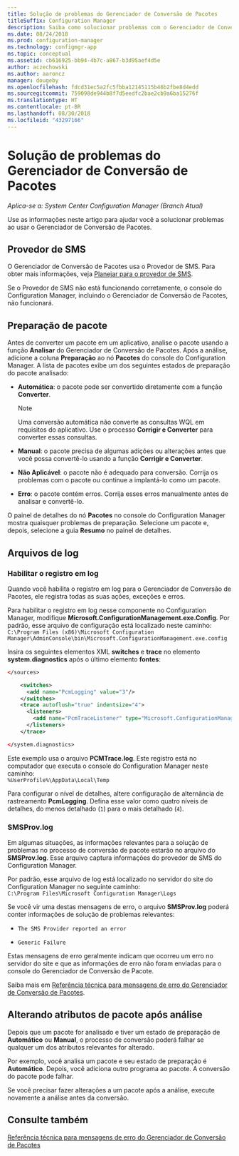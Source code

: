```yaml
---
title: Solução de problemas do Gerenciador de Conversão de Pacotes
titleSuffix: Configuration Manager
description: Saiba como solucionar problemas com o Gerenciador de Conversão de Pacotes no Configuration Manager.
ms.date: 08/24/2018
ms.prod: configuration-manager
ms.technology: configmgr-app
ms.topic: conceptual
ms.assetid: cb616925-bb94-4b7c-a867-b3d95aef4d5e
author: aczechowski
ms.author: aaroncz
manager: dougeby
ms.openlocfilehash: fdcd31ec5a2fc5fbba12145115b46b2fbe8d4edd
ms.sourcegitcommit: 759098de944b8f7d5eedfc2bae2cb9a6ba15276f
ms.translationtype: HT
ms.contentlocale: pt-BR
ms.lasthandoff: 08/30/2018
ms.locfileid: "43297166"
---
```

# <a name="troubleshoot-package-conversion-manager"></a>Solução de problemas do Gerenciador de Conversão de Pacotes

*Aplica-se a: System Center Configuration Manager (Branch Atual)*

<!--1357861-->

Use as informações neste artigo para ajudar você a solucionar problemas ao usar o Gerenciador de Conversão de Pacotes.



## <a name="sms-provider"></a>Provedor de SMS

O Gerenciador de Conversão de Pacotes usa o Provedor de SMS. Para obter mais informações, veja [Planejar para o provedor de SMS](/sccm/core/plan-design/hierarchy/plan-for-the-sms-provider).

Se o Provedor de SMS não está funcionando corretamente, o console do Configuration Manager, incluindo o Gerenciador de Conversão de Pacotes, não funcionará.



## <a name="package-readiness"></a>Preparação de pacote

Antes de converter um pacote em um aplicativo, analise o pacote usando a função **Analisar** do Gerenciador de Conversão de Pacotes. Após a análise, adicione a coluna **Preparação** ao nó **Pacotes** do console do Configuration Manager. A lista de pacotes exibe um dos seguintes estados de preparação do pacote analisado:

 - **Automática**: o pacote pode ser convertido diretamente com a função **Converter**.      

    > [!NOTE]  
    > Uma conversão automática não converte as consultas WQL em requisitos do aplicativo. Use o processo **Corrigir e Converter** para converter essas consultas.  

 - **Manual**: o pacote precisa de algumas adições ou alterações antes que você possa convertê-lo usando a função **Corrigir e Converter**.  

 - **Não Aplicável**: o pacote não é adequado para conversão. Corrija os problemas com o pacote ou continue a implantá-lo como um pacote.  

 - **Erro**: o pacote contém erros. Corrija esses erros manualmente antes de analisar e convertê-lo.  

O painel de detalhes do nó **Pacotes** no console do Configuration Manager mostra quaisquer problemas de preparação. Selecione um pacote e, depois, selecione a guia **Resumo** no painel de detalhes.



## <a name="log-files"></a>Arquivos de log

### <a name="enable-logging"></a>Habilitar o registro em log

Quando você habilita o registro em log para o Gerenciador de Conversão de Pacotes, ele registra todas as suas ações, exceções e erros. 

Para habilitar o registro em log nesse componente no Configuration Manager, modifique **Microsoft.ConfigurationManagement.exe.Config**. Por padrão, esse arquivo de configuração está localizado neste caminho:  
`C:\Program Files (x86)\Microsoft Configuration Manager\AdminConsole\bin\Microsoft.ConfigurationManagement.exe.config`  

Insira os seguintes elementos XML **switches** e **trace** no elemento **system.diagnostics** após o último elemento **fontes**:

``` XML
</sources>

    <switches>
      <add name="PcmLogging" value="3"/>
    </switches>
    <trace autoflush="true" indentsize="4">
      <listeners>
        <add name="PcmTraceListener" type="Microsoft.ConfigurationManagement.UserCentric.Logging.RolloverLogTraceListener, Microsoft.ConfigurationManagement.UserCentric.Logging" initializeData="%UserProfile%\AppData\Local\Temp\PcmTrace.log"/>
      </listeners>
    </trace>

</system.diagnostics>
```

Este exemplo usa o arquivo **PCMTrace.log**. Este registro está no computador que executa o console do Configuration Manager neste caminho:  
`%UserProfile%\AppData\Local\Temp`

Para configurar o nível de detalhes, altere configuração de alternância de rastreamento **PcmLogging**. Defina esse valor como quatro níveis de detalhes, do menos detalhado (`1`) para o mais detalhado (`4`).


### <a name="smsprovlog"></a>SMSProv.log

Em algumas situações, as informações relevantes para a solução de problemas no processo de conversão de pacote estarão no arquivo do **SMSProv.log**. Esse arquivo captura informações do provedor de SMS do Configuration Manager.

Por padrão, esse arquivo de log está localizado no servidor do site do Configuration Manager no seguinte caminho:  
`C:\Program Files\Microsoft Configuration Manager\Logs`

Se você vir uma destas mensagens de erro, o arquivo **SMSProv.log** poderá conter informações de solução de problemas relevantes:

- `The SMS Provider reported an error`

- `Generic Failure`

Estas mensagens de erro geralmente indicam que ocorreu um erro no servidor do site e que as informações de erro não foram enviadas para o console do Gerenciador de Conversão de Pacote.

Saiba mais em [Referência técnica para mensagens de erro do Gerenciador de Conversão de Pacotes](/sccm/apps/pcm/error-messages).



## <a name="changing-package-attributes-after-analysis"></a>Alterando atributos de pacote após análise

Depois que um pacote for analisado e tiver um estado de preparação de **Automático** ou **Manual**, o processo de conversão poderá falhar se qualquer um dos atributos relevantes for alterado.

Por exemplo, você analisa um pacote e seu estado de preparação é **Automático**. Depois, você adiciona outro programa ao pacote. A conversão do pacote pode falhar.

Se você precisar fazer alterações a um pacote após a análise, execute novamente a análise antes da conversão. 



## <a name="see-also"></a>Consulte também

[Referência técnica para mensagens de erro do Gerenciador de Conversão de Pacotes](/sccm/apps/pcm/error-messages)